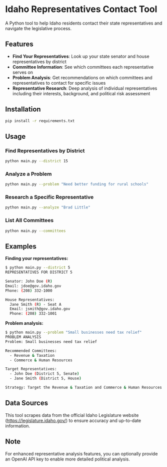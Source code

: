 # Idaho Representatives Contact Tool

A Python tool to help Idaho residents contact their state representatives and navigate the legislative process.

## Features

- **Find Your Representatives**: Look up your state senator and house representatives by district
- **Committee Information**: See which committees each representative serves on
- **Problem Analysis**: Get recommendations on which committees and representatives to contact for specific issues
- **Representative Research**: Deep analysis of individual representatives including their interests, background, and political risk assessment

## Installation

```bash
pip install -r requirements.txt
```

## Usage

### Find Representatives by District
```bash
python main.py --district 15
```

### Analyze a Problem
```bash
python main.py --problem "Need better funding for rural schools"
```

### Research a Specific Representative
```bash
python main.py --analyze "Brad Little"
```

### List All Committees
```bash
python main.py --committees
```

## Examples

**Finding your representatives:**
```bash
$ python main.py --district 5
REPRESENTATIVES FOR DISTRICT 5

Senator: John Doe (R)
Email: jdoe@gov.idaho.gov
Phone: (208) 332-1000

House Representatives:
  Jane Smith (R) - Seat A
  Email: jsmith@gov.idaho.gov
  Phone: (208) 332-1001
```

**Problem analysis:**
```bash
$ python main.py --problem "Small businesses need tax relief"
PROBLEM ANALYSIS
Problem: Small businesses need tax relief

Recommended Committees:
  - Revenue & Taxation
  - Commerce & Human Resources

Target Representatives:
  - John Doe (District 5, Senate)
  - Jane Smith (District 5, House)

Strategy: Target the Revenue & Taxation and Commerce & Human Resources committees...
```

## Data Sources

This tool scrapes data from the official Idaho Legislature website (https://legislature.idaho.gov/) to ensure accuracy and up-to-date information.

## Note

For enhanced representative analysis features, you can optionally provide an OpenAI API key to enable more detailed political analysis.